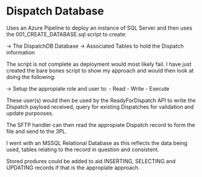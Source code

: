 # Dispatch Database

 Uses an Azure Pipeline to deploy an instance of SQL Server and then uses the 001_CREATE_DATABASE.sql script to create:

 -> The DispatchDB Database
 -> Associated Tables to hold the Dispatch information

 The script is not complete as deployment would most likely fail. I have just created the bare bones script to show my approach and would then look at doing the following:

 -> Setup the appropiate role and user to:
    - Read
    - Write
    - Execute

These user(s) would then be used by the ReadyForDispatch API to write the Dispatch payload received, query for existing Dispatches for validation and update purpooses.

The SFTP handler can then read the appropiate Dispatch record to form the file and send to the 3PL.

I went with an MSSQL Relational Database as this reflects the data being used, tables relating to the record in question and consistent.

Stored produres could be added to aid INSERTING, SELECTING and UPDATING records if that is the appropiate approach.
